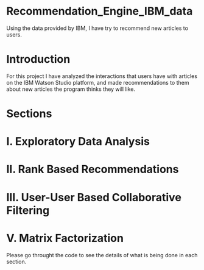 # Recommendation_Engine_IBM_data
Using the data provided by IBM, I have try to recommend new articles to users.

# Introduction

For this project I have analyzed the interactions that users have with articles on the IBM Watson Studio platform, and made
recommendations to them about new articles the program thinks they will like.
  
# Sections
  
# I. Exploratory Data Analysis

# II. Rank Based Recommendations

# III. User-User Based Collaborative Filtering

# V. Matrix Factorization
  
Please go throught the code to see the details of what is being done in each section.
  
  
